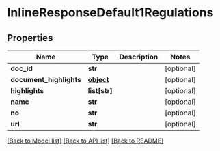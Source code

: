 # InlineResponseDefault1Regulations

## Properties
Name | Type | Description | Notes
------------ | ------------- | ------------- | -------------
**doc_id** | **str** |  | [optional]
**document_highlights** | [**object**](.md) |  | [optional]
**highlights** | **list[str]** |  | [optional]
**name** | **str** |  | [optional]
**no** | **str** |  | [optional]
**url** | **str** |  | [optional]

[[Back to Model list]](../README.md#documentation-for-models) [[Back to API list]](../README.md#documentation-for-api-endpoints) [[Back to README]](../README.md)
